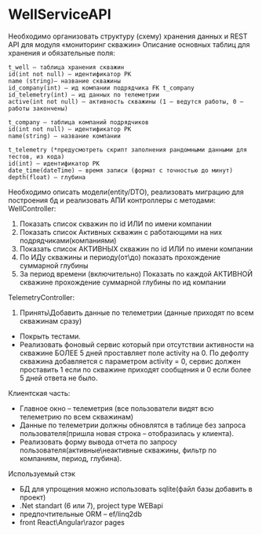 # WellServiceAPI

Необходимо организовать структуру (схему) хранения данных и REST API для модуля «мониторинг скважин»
Описание основных таблиц для хранения и обязательные поля:

	t_well – таблица хранения скважин 
	id(int not null) – идентификатор PK
	name (string)– название скважины	
	id_company(int) – ид компании подрядчика FK t_company
	id_telemetry(int) – ид данных по телеметрии
	active(int not null) – активность скважины (1 – ведутся работы, 0 – работы закончены) 
 
	t_company – таблица компаний подрядчиков
	id(int not null) – идентификатор PK
	name(string) – название компании	
 
	t_telemetry (*предусмотреть скрипт заполнения рандомными данными для тестов, из кода)
	id(int) – идентификатор PK
	date_time(dateTime) – время записи (формат с точностью до минут)
	depth(float) – глубина 

Необходимо описать модели(entity/DTO), реализовать миграцию для построения бд и реализовать АПИ контроллеры c методами:
WellController:
1.	Показать список скважин по id  ИЛИ по имени компании
2.	Показать список Активных скважин с работающими на них подрядчиками(компаниями)
3.	Показать список АКТИВНЫХ скважин по id  ИЛИ по имени компании
4.	По ИДу скважины и периоду(от\до) показать прохождение суммарной глубины 
5.	За период времени (включительно) Показать по каждой АКТИВНОЙ скважине прохождение суммарной глубины по ид компании

TelemetryController:
1.	Принять\Добавить данные по телеметрии (данные приходят по всем скважинам сразу)


- Покрыть тестами.
- Реализовать фоновый сервис который при отсутствии активности на скважине БОЛЕЕ 5 дней проставляет поле activity на 0. По дефолту скважина добавляется с параметром activity = 0, сервис должен проставить 1 если по скважине приходят сообщения и 0 если более 5 дней ответа не было.

Клиентская часть:
- Главное окно – телеметрия (все пользователи видят всю телеметрию по всем скважинам)
- Данные по телеметрии должны обновлятся в таблице без запроса пользователя(пришла новая строка – отобразилась у клиента).
- Реализовать форму вывода отчета по запросу пользователя(активные\неактивные скважины, фильтр по компаниям, период, глубина).

Используемый стэк 
-  БД для упрощения можно использовать sqlite(файл базы добавить в проект)
-  .Net standart (6 или 7),  project type WEBapi
-  предпочтительные ОRМ – ef/linq2db
- front React\Angular\razor pages
